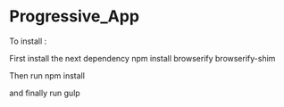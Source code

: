 # Progressive_App
 To install :

First install the next dependency
npm install browserify browserify-shim

Then run
npm install 

and finally run
gulp

